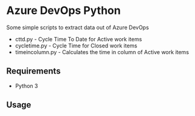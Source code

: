 # Azure DevOps Python
Some simple scripts to extract data out of Azure DevOps
* cttd.py - Cycle Time To Date for Active work items
* cycletime.py - Cycle Time for Closed work items
* timeincolumn.py - Calculates the time in column of Active work items
## Requirements
* Python 3
## Usage

